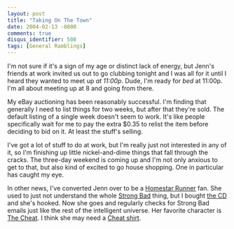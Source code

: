 ```yaml
---
layout: post
title: "Taking On The Town"
date: 2004-02-13 -0800
comments: true
disqus_identifier: 508
tags: [General Ramblings]
---
```

I'm not sure if it's a sign of my age or distinct lack of energy, but
Jenn's friends at work invited us out to go clubbing tonight and I was
all for it until I heard they wanted to meet up *at 11:00p*. Dude, I'm
ready for *bed* at 11:00p. I'm all about meeting up at 8 and going from
there.

 My eBay auctioning has been reasonably successful. I'm finding that
generally I need to list things for two weeks, but after that they're
sold. The default listing of a single week doesn't seem to work. It's
like people specifically wait for me to pay the extra $0.35 to relist
the item before deciding to bid on it. At least the stuff's selling.

 I've got a lot of stuff to do at work, but I'm really just not
interested in any of it, so I'm finishing up little nickel-and-dime
things that fall through the cracks. The three-day weekend is coming up
and I'm not only anxious to get to that, but also kind of excited to go
house shopping. One in particular has caught my eye.

 In other news, I've converted Jenn over to be a [Homestar
Runner](http://www.homestarrunner.com/) fan. She used to just not
understand the whole [Strong
Bad](http://www.homestarrunner.com/sbemail.html) thing, but I bought
[the CD](http://store.yahoo.com/homestarrunner/stbadsicd.html) and she's
hooked. Now she goes and regularly checks for Strong Bad emails just
like the rest of the intelligent universe. Her favorite character is
[The Cheat](http://www.homestarrunner.com/vcr_cheat.html). I think she
may need a [Cheat
shirt](http://store.yahoo.com/homestarrunner/cheat.html).
